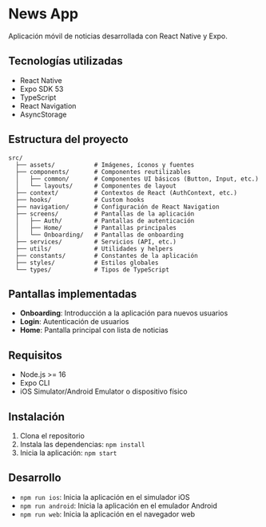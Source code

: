 # News App

Aplicación móvil de noticias desarrollada con React Native y Expo.

## Tecnologías utilizadas

- React Native
- Expo SDK 53
- TypeScript
- React Navigation
- AsyncStorage

## Estructura del proyecto

```
src/
  ├── assets/           # Imágenes, íconos y fuentes
  ├── components/       # Componentes reutilizables
  │   ├── common/       # Componentes UI básicos (Button, Input, etc.)
  │   └── layouts/      # Componentes de layout
  ├── context/          # Contextos de React (AuthContext, etc.)
  ├── hooks/            # Custom hooks
  ├── navigation/       # Configuración de React Navigation
  ├── screens/          # Pantallas de la aplicación
  │   ├── Auth/         # Pantallas de autenticación
  │   ├── Home/         # Pantallas principales
  │   └── Onboarding/   # Pantallas de onboarding
  ├── services/         # Servicios (API, etc.)
  ├── utils/            # Utilidades y helpers
  ├── constants/        # Constantes de la aplicación
  ├── styles/           # Estilos globales
  └── types/            # Tipos de TypeScript
```

## Pantallas implementadas

- **Onboarding**: Introducción a la aplicación para nuevos usuarios
- **Login**: Autenticación de usuarios
- **Home**: Pantalla principal con lista de noticias

## Requisitos

- Node.js >= 16
- Expo CLI
- iOS Simulator/Android Emulator o dispositivo físico

## Instalación

1. Clona el repositorio
2. Instala las dependencias: `npm install`
3. Inicia la aplicación: `npm start`

## Desarrollo

- `npm run ios`: Inicia la aplicación en el simulador iOS
- `npm run android`: Inicia la aplicación en el emulador Android
- `npm run web`: Inicia la aplicación en el navegador web
